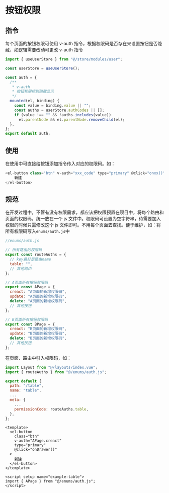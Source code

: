 # 按钮权限

## 指令

每个页面的按钮权限可使用 v-auth 指令，根据权限码是否存在来设置按钮是否隐藏，如逻辑需要改动可更改 v-auth 指令

```js
import { useUserStore } from "@/store/modules/user";

const userStore = useUserStore();

const auth = {
  /**
   * v-auth
   * 按钮权限控制隐藏显示
   */
  mounted(el, binding) {
    const value = binding.value || "";
    const auths = userStore.authCodes || [];
    if (value !== "" && !auths.includes(value))
      el.parentNode && el.parentNode.removeChild(el);
  },
};
export default auth;
```

## 使用

在使用中可直接给按钮添加指令传入对应的权限码。如：

```js
<el-button class="btn" v-auth="xxx_code" type="primary" @click="onxx()">
    新建
</el-button>
```

## 规范

在开发过程中，不管有没有权限需求，都应该把权限预置在项目中，将每个路由和页面的权限码，统一放在一个 js 文件中。权限码可设置为空字符串，待需要加入权限的时候只需修改这个 js 文件即可。不用每个页面去查找。便于维护，如：将所有权限码写入`enums/auth.js`中

```js
//enums/auth.js

// 所有路由的权限码
export const routeAuths = {
  // key最好是路由name
  table: "",
  // 其他路由
};

// A页面所有按钮权限码
export const APage = {
  creact: "A页面的新增权限码",
  update: "A页面的新增权限码",
  delete: "A页面的新增权限码",
  // 其他按钮
};

// B页面所有按钮权限码
export const BPage = {
  creact: "B页面的新增权限码",
  update: "B页面的新增权限码",
  delete: "B页面的新增权限码",
  // 其他按钮
};
```

在页面、路由中引入权限码，如：

```js
import Layout from "@/layouts/index.vue";
import { routeAuths } from "@/enums/auth.js";

export default {
  path: "/table",
  name: "table",
  ...
  meta: {
    ...
    permissionCode: routeAuths.table,
  },
};
```

```vue
<template>
  <el-button
    class="btn"
    v-auth="APage.creact"
    type="primary"
    @click="onDrawer()"
  >
    新建
  </el-button>
</template>

<script setup name="example-table">
import { APage } from "@/enums/auth.js";
</script>
```
